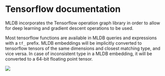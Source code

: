 # Tensorflow documentation

MLDB incorporates the Tensorflow operation graph library in order to allow
for deep learning and gradient descent operations to be used.

Most tensorflow functions are available in MLDB queries and expressions with a 
`tf_` prefix. MLDB embeddings will be implicitly converted to tensorflow tensors 
of the same dimensions and closest matching type, and vice versa. In case of inconsistent 
type in a MLDB embedding, it will be converted to a 64-bit floating point tensor.

![](%%tfOperations)
